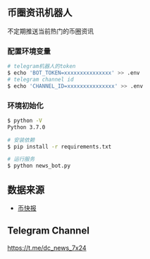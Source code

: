## 币圈资讯机器人

不定期推送当前热门的币圈资讯

### 配置环境变量
```bash
# telegram机器人的token
$ echo 'BOT_TOKEN=xxxxxxxxxxxxxxx' >> .env
# telegram channel id
$ echo 'CHANNEL_ID=xxxxxxxxxxxxxxx' >> .env
```

### 环境初始化

```bash
$ python -V
Python 3.7.0

# 安装依赖
$ pip install -r requirements.txt

# 运行服务
$ python news_bot.py
```

## 数据来源

* [币快报](https://www.beekuaibao.com/newsflashes)

## Telegram Channel

<https://t.me/dc_news_7x24>
